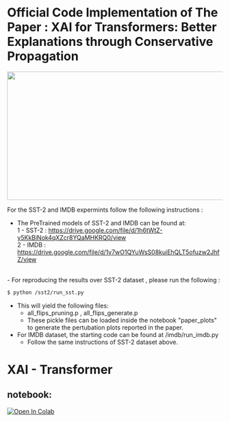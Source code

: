 # Official Code Implementation of The Paper : XAI for Transformers: Better Explanations through Conservative Propagation
<p align="center">
  <img width="600" height="300" src="https://i.ibb.co/QdbXFjY/Screen-Shot-2022-02-11-at-11-26-06.png">
</p>

For the SST-2 and IMDB expermints follow the following instructions :
- The PreTrained models of SST-2 and IMDB can be found at: <br>
1 - SST-2 : https://drive.google.com/file/d/1h6tWtZ-y5KkBiNok4qXZcr8YQaMHKRQ0/view <br>
2 - IMDB  : https://drive.google.com/file/d/1v7wO1QYuWsS08kuiEhQLT5ofuzw2JhfZ/view <br>
<br>
- For reproducing the results over SST-2 dataset , please run the following : <br>

```sh
$ python /sst2/run_sst.py
```
- This will yield the following files: <br>
  * all_flips_pruning.p , all_flips_generate.p  <br>
  * These pickle files can be loaded inside the notebook "paper_plots" to generate the pertubation plots reported in the paper. <br>
- For IMDB dataset, the starting code can be found at /imdb/run_imdb.py
  * Follow the same instructions of SST-2 dataset above.

# XAI - Transformer

## notebook:
[![Open In Colab](https://colab.research.google.com/assets/colab-badge.svg)](https://colab.research.google.com/github/songhuadan/XAI_Transformers/blob/main/run_sst.ipynb)
 
